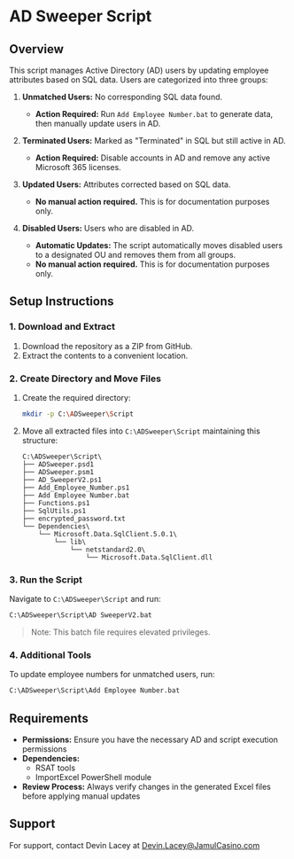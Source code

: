 # AD Sweeper Script

## Overview
This script manages Active Directory (AD) users by updating employee attributes based on SQL data. Users are categorized into three groups:

1. **Unmatched Users:** No corresponding SQL data found.
   - **Action Required:** Run `Add Employee Number.bat` to generate data, then manually update users in AD.

2. **Terminated Users:** Marked as "Terminated" in SQL but still active in AD.
   - **Action Required:** Disable accounts in AD and remove any active Microsoft 365 licenses.

3. **Updated Users:** Attributes corrected based on SQL data.
   - **No manual action required.** This is for documentation purposes only.

4. **Disabled Users:** Users who are disabled in AD.
   - **Automatic Updates:** The script automatically moves disabled users to a designated OU and removes them from all groups.
   - **No manual action required.** This is for documentation purposes only.

## Setup Instructions

### 1. Download and Extract
1. Download the repository as a ZIP from GitHub.
2. Extract the contents to a convenient location.

### 2. Create Directory and Move Files
1. Create the required directory:
   ```bash
   mkdir -p C:\ADSweeper\Script
   ```

2. Move all extracted files into `C:\ADSweeper\Script` maintaining this structure:
   ```plaintext
   C:\ADSweeper\Script\
   ├── ADSweeper.psd1
   ├── ADSweeper.psm1
   ├── AD_SweeperV2.ps1
   ├── Add_Employee_Number.ps1
   ├── Add Employee Number.bat
   ├── Functions.ps1
   ├── SqlUtils.ps1
   ├── encrypted_password.txt
   └── Dependencies\
       └── Microsoft.Data.SqlClient.5.0.1\
           └── lib\
               └── netstandard2.0\
                   └── Microsoft.Data.SqlClient.dll
   ```

### 3. Run the Script
Navigate to `C:\ADSweeper\Script` and run:
```bash
C:\ADSweeper\Script\AD SweeperV2.bat
```
> Note: This batch file requires elevated privileges.

### 4. Additional Tools
To update employee numbers for unmatched users, run:
```bash
C:\ADSweeper\Script\Add Employee Number.bat
```

## Requirements
- **Permissions:** Ensure you have the necessary AD and script execution permissions
- **Dependencies:** 
  - RSAT tools
  - ImportExcel PowerShell module
- **Review Process:** Always verify changes in the generated Excel files before applying manual updates

## Support
For support, contact Devin Lacey at Devin.Lacey@JamulCasino.com